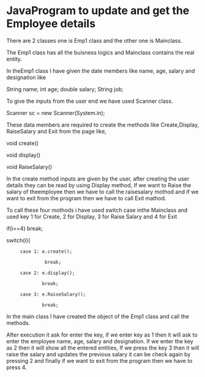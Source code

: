 # JavaProgram to update and get the Employee details
There are 2 classes one is Emp1 class and the other one is Mainclass.

The Emp1 class has all the buisness logics and Mainclass contains the real entity.

 In theEmp1 class I have given the date members like name, age, salary and designation like
 
 String name;
 int age;
 double salary;
 String job;
 
 To give the inputs from the user end we have used Scanner class.
 
 Scanner sc = new Scanner(System.in);
 
 These data members are required to create the methods like Create,Display, RaiseSalary and Exit from the page like,
 
 void create()
 
 void display()
 
 void RaiseSalary()
 
In the create method inputs are given by the user, after creating the user details they can be read by using Display method, If we want to Raise the salary of theemployee then we have to call the raisesalary mothod and if we want to exit from the program then we have to call Exit mathod.

To call these four mothods i have used switch case inthe Mainclass and used key 1 for Create, 2 for Display, 3 for Raise Salary and 4 for Exit

if(i==4) break;

switch(i){

         case 1: e.create();
                  
                  break;
                  
         case 2: e.display();
                 
                 break;
                 
         case 3: e.RaiseSalary();
         
                 break;

In the main class I have created the object of the Emp1 class and call the methods.

After execution it ask for enter the key, if we enter key as 1 then it will ask to enter the employee name, age, salary and designation. If we enter the key as 2 then it will show all the entered entities, If we press the key 3 then it will raise the salary and updates the previous salary it can be check again by pressing 2 and finally if we want to exit from the program then we have to press 4.


